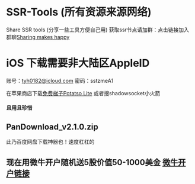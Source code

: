 <!--
 * @Author: Wu
 * @Date: 2019-08-16 14:16:09
 * @LastEditors: Wu
 * @LastEditTime: 2019-08-16 15:41:00
 * @Description: 
 -->
# SSR-Tools (所有资源来源网络)
Share SSR tools (分享一些工具方便自己用) 
获取ssr节点请加群：点击链接加入群聊[Sharing makes happy](https://jq.qq.com/?_wv=1027&k=5clJTyL)

# iOS  下载需要非大陆区AppleID 
账号：tyh0182@icloud.com  密码：sstzmeA1

在苹果商店下载[免费梯子Potatso Lite](https://apps.apple.com/us/app/potatso-lite/id1239860606) 或者搜shadowsocket小火箭

#### 且用且珍惜 ####

## PanDownload_v2.1.0.zip 
此乃百度网盘下载神器也！速度杠杠的

## 现在用微牛开户随机送5股价值50-1000美金 [微牛开户链接](https://act.webullzone.com/free-stocks/cn/deposit-3.html?inviteCode=DmkqLBklvdB4&source=reach_295_A1_push)
